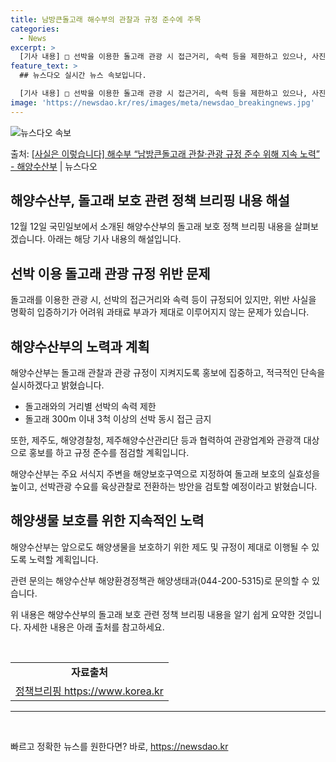 ```yaml
---
title: 남방큰돌고래 해수부의 관찰과 규정 준수에 주목
categories:
  - News
excerpt: >
  [기사 내용] □ 선박을 이용한 돌고래 관광 시 접근거리, 속력 등을 제한하고 있으나, 사진영상자료를 통한 …
feature_text: >
  ## 뉴스다오 실시간 뉴스 속보입니다.

  [기사 내용] □ 선박을 이용한 돌고래 관광 시 접근거리, 속력 등을 제한하고 있으나, 사진영상자료를 통한 …
image: 'https://newsdao.kr/res/images/meta/newsdao_breakingnews.jpg'
---
```


![뉴스다오 속보](https://newsdao.kr/res/images/meta/newsdao_breakingnews.jpg)

<p>출처: <a href="https://newsdao.kr/2802" rel="dofollow">[사실은 이렇습니다] 해수부 “남방큰돌고래 관찰·관광 규정 준수 위해 지속 노력” - 해양수산부</a> | 뉴스다오</p>

<h2>해양수산부, 돌고래 보호 관련 정책 브리핑 내용 해설</h2>
<p data-ke-size="size16">12월 12일 국민일보에서 소개된 해양수산부의 돌고래 보호 정책 브리핑 내용을 살펴보겠습니다. 아래는 해당 기사 내용의 해설입니다.</p>

<h2 data-ke-size="size26">선박 이용 돌고래 관광 규정 위반 문제</h2>
<p data-ke-size="size16">돌고래를 이용한 관광 시, 선박의 접근거리와 속력 등이 규정되어 있지만, 위반 사실을 명확히 입증하기가 어려워 과태료 부과가 제대로 이루어지지 않는 문제가 있습니다.</p>

<h2 data-ke-size="size26">해양수산부의 노력과 계획</h2>
<p data-ke-size="size16">해양수산부는 돌고래 관찰과 관광 규정이 지켜지도록 홍보에 집중하고, 적극적인 단속을 실시하겠다고 밝혔습니다.</p>
<ul>
<li>돌고래와의 거리별 선박의 속력 제한</li>
<li> 돌고래 300m 이내 3척 이상의 선박 동시 접근 금지</li>
</ul>
<p data-ke-size="size16">또한, 제주도, 해양경찰청, 제주해양수산관리단 등과 협력하여 관광업계와 관광객 대상으로 홍보를 하고 규정 준수를 점검할 계획입니다.</p>
<p data-ke-size="size16">해양수산부는 주요 서식지 주변을 해양보호구역으로 지정하여 돌고래 보호의 실효성을 높이고, 선박관광 수요를 육상관찰로 전환하는 방안을 검토할 예정이라고 밝혔습니다.</p>

<h2 data-ke-size="size26">해양생물 보호를 위한 지속적인 노력</h2>
<p data-ke-size="size16">해양수산부는 앞으로도 해양생물을 보호하기 위한 제도 및 규정이 제대로 이행될 수 있도록 노력할 계획입니다.</p>
<p data-ke-size="size16">관련 문의는 해양수산부 해양환경정책관 해양생태과(044-200-5315)로 문의할 수 있습니다.</p>

<p data-ke-size="size16">위 내용은 해양수산부의 돌고래 보호 관련 정책 브리핑 내용을 알기 쉽게 요약한 것입니다. 자세한 내용은 아래 출처를 참고하세요.</p>
<p data-ke-size="size16">&nbsp;</p>

<table>
<tbody>
<tr>
<td style="text-align: center; height: 17px;"><b>자료출처</b></td>
</tr>
<tr>
<td style="text-align: center; height: 17px;"><a href="https://newsdao.kr/2802">정책브리핑 https://www.korea.kr</a></td>
</tr>
</tbody>
</table>
<hr>
<p data-ke-size="size16">&nbsp;</p> 

빠르고 정확한 뉴스를 원한다면? 바로, <a href="https://newsdao.kr" rel="dofollow">https://newsdao.kr</a>


    

